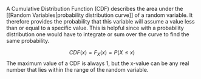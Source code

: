 A Cumulative Distribution Function (CDF) describes the area under the [[Random Variables|probability distribution curve]] of a random variable. It therefore provides the probability that this variable will assume a value less than or equal to a specific value. This is helpful since with a probability distribution one would have to integrate or sum over the curve to find the same probability.

$$CDF(x)=F_{X}(x) = P(X \leq x)$$
The maximum value of a CDF is always 1, but the x-value can be any real number that lies within the range of the random variable.